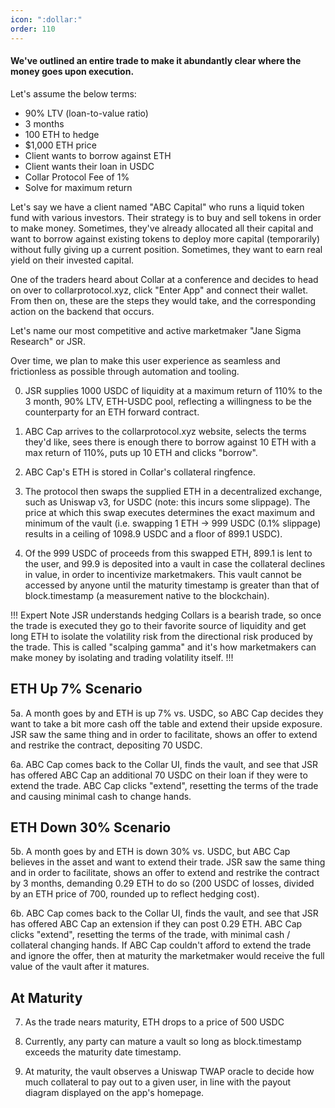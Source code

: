 ```yaml
---
icon: ":dollar:"
order: 110
---
```

#### We've outlined an entire trade to make it abundantly clear where the money goes upon execution.

Let's assume the below terms:

- 90% LTV (loan-to-value ratio)
- 3 months
- 100 ETH to hedge
- $1,000 ETH price
- Client wants to borrow against ETH
- Client wants their loan in USDC
- Collar Protocol Fee of 1%
- Solve for maximum return

Let's say we have a client named "ABC Capital" who runs a liquid token fund with various investors. Their strategy is to buy and sell tokens in order to make money. Sometimes, they've already allocated all their capital and want to borrow against existing tokens to deploy more capital (temporarily) without fully giving up a current position. Sometimes, they want to earn real yield on their invested capital.

One of the traders heard about Collar at a conference and decides to head on over to collarprotocol.xyz, click "Enter App" and connect their wallet. From then on, these are the steps they would take, and the corresponding action on the backend that occurs.

Let's name our most competitive and active marketmaker "Jane Sigma Research" or JSR.

Over time, we plan to make this user experience as seamless and frictionless as possible through automation and tooling.

0. JSR supplies 1000 USDC of liquidity at a maximum return of 110% to the 3 month, 90% LTV, ETH-USDC pool, reflecting a willingness to be the counterparty for an ETH forward contract.

1. ABC Cap arrives to the collarprotocol.xyz website, selects the terms they'd like, sees there is enough there to borrow against 10 ETH with a max return of 110%, puts up 10 ETH and clicks "borrow".

2. ABC Cap's ETH is stored in Collar's collateral ringfence.

3. The protocol then swaps the supplied ETH in a decentralized exchange, such as Uniswap v3, for USDC (note: this incurs some slippage). The price at which this swap executes determines the exact maximum and minimum of the vault (i.e. swapping 1 ETH -> 999 USDC (0.1% slippage) results in a ceiling of 1098.9 USDC and a floor of 899.1 USDC).

4. Of the 999 USDC of proceeds from this swapped ETH, 899.1 is lent to the user, and 99.9 is deposited into a vault in case the collateral declines in value, in order to incentivize marketmakers. This vault cannot be accessed by anyone until the maturity timestamp is greater than that of block.timestamp (a measurement native to the blockchain).

!!! Expert Note
JSR understands hedging Collars is a bearish trade, so once the trade is executed they go to their favorite source of liquidity and get long ETH to isolate the volatility risk from the directional risk produced by the trade. This is called "scalping gamma" and it's how marketmakers can make money by isolating and trading volatility itself.
!!!

## ETH Up 7% Scenario

5a. A month goes by and ETH is up 7% vs. USDC, so ABC Cap decides they want to take a bit more cash off the table and extend their upside exposure. JSR saw the same thing and in order to facilitate, shows an offer to extend and restrike the contract, depositing 70 USDC.

6a. ABC Cap comes back to the Collar UI, finds the vault, and see that JSR has offered ABC Cap an additional 70 USDC on their loan if they were to extend the trade. ABC Cap clicks "extend", resetting the terms of the trade and causing minimal cash to change hands.

## ETH Down 30% Scenario

5b. A month goes by and ETH is down 30% vs. USDC, but ABC Cap believes in the asset and want to extend their trade. JSR saw the same thing and in order to facilitate, shows an offer to extend and restrike the contract by 3 months, demanding 0.29 ETH to do so (200 USDC of losses, divided by an ETH price of 700, rounded up to reflect hedging cost).

6b. ABC Cap comes back to the Collar UI, finds the vault, and see that JSR has offered ABC Cap an extension if they can post 0.29 ETH. ABC Cap clicks "extend", resetting the terms of the trade, with minimal cash / collateral changing hands. If ABC Cap couldn't afford to extend the trade and ignore the offer, then at maturity the marketmaker would receive the full value of the vault after it matures.

## At Maturity

7. As the trade nears maturity, ETH drops to a price of 500 USDC

8. Currently, any party can mature a vault so long as block.timestamp exceeds the maturity date timestamp.

9. At maturity, the vault observes a Uniswap TWAP oracle to decide how much collateral to pay out to a given user, in line with the payout diagram displayed on the app's homepage.
